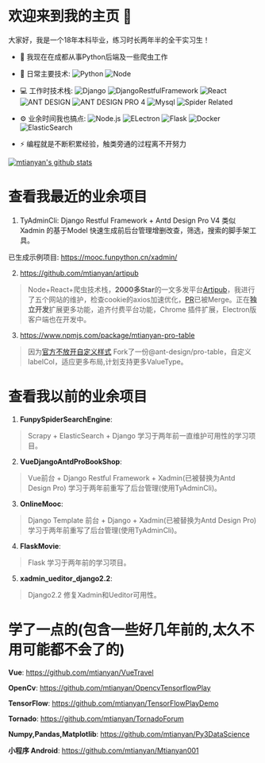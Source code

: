 # 欢迎来到我的主页 👋

大家好，我是一个18年本科毕业，练习时长两年半的全干实习生！

- 🏢 我现在在成都从事Python后端及一些爬虫工作
- 🚀 日常主要技术:
  ![Python](https://img.shields.io/badge/-Python-8fcfd1?style=plastic&logo=Python)
  ![Node](https://img.shields.io/badge/-JavaScript-black?style=plastic&logo=javascript)
- 💻 工作时技术栈:
  ![Django](https://img.shields.io/badge/-Django-092E20?style=plastic&logo=Django)
  ![DjangoRestfulFramework](https://img.shields.io/badge/Django%20REST%20framework-latest-red)
  ![React](https://img.shields.io/badge/-React-3b2e5a?style=plastic&logo=react)
  ![ANT DESIGN](https://img.shields.io/badge/antd-4-blue)
  ![ANT DESIGN PRO 4](  https://img.shields.io/badge/antd--design--pro-4-blue)
  ![Mysql](https://img.shields.io/badge/mysql-8-yellowgreen)
  ![Spider Related](https://img.shields.io/badge/Spider%20Related-all-lightgrey) 
- ⚙️ 业余时间我也搞点: 
![Node.js](https://img.shields.io/badge/node-latest-green)
![ELectron](https://img.shields.io/badge/ELectron-latest-orange)
![Flask](https://img.shields.io/badge/flask-latest-brightgreen)
![Docker](https://img.shields.io/badge/docker-latest-yellow)
![ElasticSearch](https://img.shields.io/badge/Elasticsearch-latest-green)

- ⚡️ 编程就是不断积累经验，触类旁通的过程离不开努力

[![mtianyan's github stats](https://github-readme-stats.vercel.app/api?username=mtianyan&show_icons=true)](https://github.com/mtianyan)


# 查看我最近的业余项目
1. TyAdminCli: Django Restful Framework + Antd Design Pro V4 类似Xadmin 的基于Model 快速生成前后台管理增删改查，筛选，搜索的脚手架工具。

已生成示例项目: https://mooc.funpython.cn/xadmin/

2. https://github.com/mtianyan/artipub

>Node+React+爬虫技术栈，**2000多Star**的一文多发平台[Artipub](https://github.com/crawlab-team/artipub)，我进行了五个网站的维护，检查cookie的axios加速优化，[PR](https://github.com/crawlab-team/artipub/pull/110)已被Merge。正在**独立开发**扩展更多功能，追齐付费平台功能，Chrome 插件扩展，Electron版客户端也在开发中。

3. https://www.npmjs.com/package/mtianyan-pro-table

>因为[官方不放开自定义样式](https://github.com/ant-design/pro-table/issues/292) Fork了一份@ant-design/pro-table，自定义labelCol，适应更多布局,计划支持更多ValueType。

# 查看我以前的业余项目

1. **FunpySpiderSearchEngine**: 
>Scrapy + ElasticSearch + Django 学习于两年前一直维护可用性的学习项目。
2. **VueDjangoAntdProBookShop**: 
>Vue前台 + Django Restful Framework + Xadmin(已被替换为Antd Design Pro) 学习于两年前重写了后台管理(使用TyAdminCli)。
3. **OnlineMooc**: 
>Django Template 前台 + Django + Xadmin(已被替换为Antd Design Pro) 学习于两年前重写了后台管理(使用TyAdminCli)。
4. **FlaskMovie**: 
>Flask 学习于两年前的学习项目。
5. **xadmin_ueditor_django2.2**: 
>Django2.2 修复Xadmin和Ueditor可用性。

# 学了一点的(包含一些好几年前的,太久不用可能都不会了的)

**Vue**: https://github.com/mtianyan/VueTravel

**OpenCv**: https://github.com/mtianyan/OpencvTensorflowPlay

**TensorFlow**: https://github.com/mtianyan/TensorFlowPlayDemo

**Tornado**: https://github.com/mtianyan/TornadoForum

**Numpy,Pandas,Matplotlib**: https://github.com/mtianyan/Py3DataScience

**小程序 Android**: https://github.com/mtianyan/Mtianyan001
